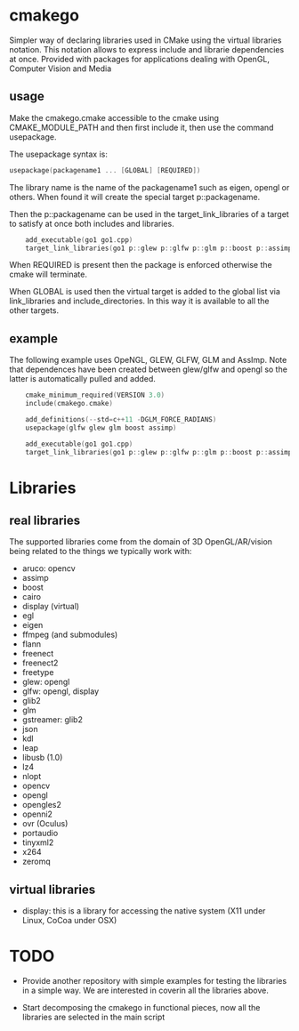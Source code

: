 # cmakego
Simpler way of declaring libraries used in CMake using the virtual libraries notation. This notation allows to express include and librarie dependencies at once. Provided with packages for applications dealing with OpenGL, Computer Vision and Media

## usage ##

Make the cmakego.cmake accessible to the cmake using CMAKE_MODULE_PATH and then first include it, then use the command usepackage.

The usepackage syntax is:

``` cpp
usepackage(packagename1 ... [GLOBAL] [REQUIRED])
```

The library name is the name of the packagename1 such as eigen, opengl or others. When found it will create the special target p::packagename.

Then the p::packagename can be used in the target_link_libraries of a target to satisfy at once both includes and libraries.

``` cpp
	add_executable(go1 go1.cpp)
	target_link_libraries(go1 p::glew p::glfw p::glm p::boost p::assimp)
```

When REQUIRED is present then the package is enforced otherwise the cmake will terminate.

When GLOBAL is used then the virtual target is added to the global list via link_libraries and include_directories. In this way it is available to all the other targets. 

## example ##
The following example uses OpeNGL, GLEW, GLFW, GLM and AssImp. Note that dependences have been created between glew/glfw and opengl so the latter is automatically pulled and added.
``` cpp
	cmake_minimum_required(VERSION 3.0)
	include(cmakego.cmake)

	add_definitions(--std=c++11 -DGLM_FORCE_RADIANS)
	usepackage(glfw glew glm boost assimp)

	add_executable(go1 go1.cpp)
	target_link_libraries(go1 p::glew p::glfw p::glm p::boost p::assimp)
```


# Libraries

## real libraries ##

The supported libraries come from the domain of 3D OpenGL/AR/vision being related to the things we typically work with:

* aruco: opencv
* assimp
* boost
* cairo
* display (virtual)
* egl
* eigen
* ffmpeg (and submodules)
* flann
* freenect
* freenect2
* freetype
* glew: opengl
* glfw: opengl, display
* glib2
* glm
* gstreamer: glib2
* json
* kdl
* leap
* libusb (1.0)
* lz4
* nlopt
* opencv
* opengl
* opengles2
* openni2
* ovr (Oculus)
* portaudio
* tinyxml2
* x264
* zeromq

## virtual libraries ##

* display: this is a library for accessing the native system (X11 under Linux, CoCoa under OSX)

# TODO #

* Provide another repository with simple examples for testing the libraries in a simple way. We are interested in coverin all the libraries above.

* Start decomposing the cmakego in functional pieces, now all the libraries are selected in the main script